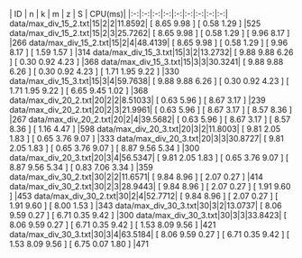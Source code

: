 | ID | n | k | m | z | S | CPU(ms)|
|:-:|:-:|:-:|:-:|:-:|:-:|:-:|:-:|:-:|
data/max_div_15_2.txt|15|2|2|11.8592| [ 8.65 9.98 ]  [ 0.58 1.29 ] |525
data/max_div_15_2.txt|15|2|3|25.7262| [ 8.65 9.98 ]  [ 0.58 1.29 ]  [ 9.96 8.17 ] |266
data/max_div_15_2.txt|15|2|4|48.4139| [ 8.65 9.98 ]  [ 0.58 1.29 ]  [ 9.96 8.17 ]  [ 1.59 1.57 ] |314
data/max_div_15_3.txt|15|3|2|13.2732| [ 9.88 9.88 6.26 ]  [ 0.30 0.92 4.23 ] |368
data/max_div_15_3.txt|15|3|3|30.3241| [ 9.88 9.88 6.26 ]  [ 0.30 0.92 4.23 ]  [ 1.71 1.95 9.22 ] |330
data/max_div_15_3.txt|15|3|4|59.7638| [ 9.88 9.88 6.26 ]  [ 0.30 0.92 4.23 ]  [ 1.71 1.95 9.22 ]  [ 6.65 9.45 1.02 ] |368
data/max_div_20_2.txt|20|2|2|8.51033| [ 0.63 5.96 ]  [ 8.67 3.17 ] |239
data/max_div_20_2.txt|20|2|3|21.9961| [ 0.63 5.96 ]  [ 8.67 3.17 ]  [ 8.57 8.36 ] |267
data/max_div_20_2.txt|20|2|4|39.5682| [ 0.63 5.96 ]  [ 8.67 3.17 ]  [ 8.57 8.36 ]  [ 1.16 4.47 ] |598
data/max_div_20_3.txt|20|3|2|11.8003| [ 9.81 2.05 1.83 ]  [ 0.65 3.76 9.07 ] |333
data/max_div_20_3.txt|20|3|3|30.8727| [ 9.81 2.05 1.83 ]  [ 0.65 3.76 9.07 ]  [ 8.87 9.56 5.34 ] |300
data/max_div_20_3.txt|20|3|4|56.5347| [ 9.81 2.05 1.83 ]  [ 0.65 3.76 9.07 ]  [ 8.87 9.56 5.34 ]  [ 0.83 7.06 3.34 ] |359
data/max_div_30_2.txt|30|2|2|11.6571| [ 9.84 8.96 ]  [ 2.07 0.27 ] |414
data/max_div_30_2.txt|30|2|3|28.9443| [ 9.84 8.96 ]  [ 2.07 0.27 ]  [ 1.91 9.60 ] |453
data/max_div_30_2.txt|30|2|4|52.7712| [ 9.84 8.96 ]  [ 2.07 0.27 ]  [ 1.91 9.60 ]  [ 8.00 1.53 ] |343
data/max_div_30_3.txt|30|3|2|13.0737| [ 8.06 9.59 0.27 ]  [ 6.71 0.35 9.42 ] |300
data/max_div_30_3.txt|30|3|3|33.8423| [ 8.06 9.59 0.27 ]  [ 6.71 0.35 9.42 ]  [ 1.53 8.09 9.56 ] |421
data/max_div_30_3.txt|30|3|4|63.5184| [ 8.06 9.59 0.27 ]  [ 6.71 0.35 9.42 ]  [ 1.53 8.09 9.56 ]  [ 6.75 0.07 1.80 ] |471
